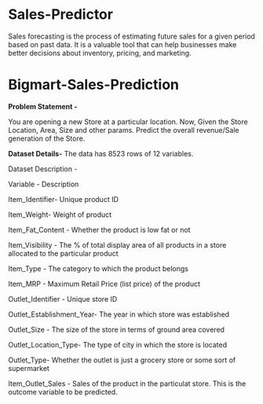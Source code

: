 # Sales-Predictor
Sales forecasting is the process of estimating future sales for a given period based on past data. It is a valuable tool that can help businesses make better decisions about inventory, pricing, and marketing.

# Bigmart-Sales-Prediction

**Problem Statement -**

You are opening a new Store at a particular location. Now, Given the Store Location, Area, Size and other params. Predict the overall revenue/Sale generation of the Store.

**Dataset Details-**
The data has 8523 rows of 12 variables.

Dataset Description -

Variable     -                               Description

Item_Identifier-           Unique product ID

Item_Weight-               Weight of product

Item_Fat_Content  -        Whether the product is low fat or not

Item_Visibility  -         The % of total display area of all products in a store allocated to the particular product

Item_Type -                The category to which the product belongs

Item_MRP -                 Maximum Retail Price (list price) of the product

Outlet_Identifier  -       Unique store ID

Outlet_Establishment_Year- The year in which store was established

Outlet_Size -              The size of the store in terms of ground area covered

Outlet_Location_Type-      The type of city in which the store is located

Outlet_Type-               Whether the outlet is just a grocery store or some sort of supermarket

Item_Outlet_Sales -        Sales of the product in the particulat store. This is the outcome variable to be predicted.
